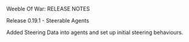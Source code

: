 Weeble Of War: RELEASE NOTES

Release 0.19.1 - Steerable Agents

Added Steering Data into agents and set up initial steering behaviours. 